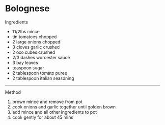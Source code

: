 # Bolognese

Ingredients

-   11/2lbs mince
-   tin tomatoes chopped
-   2 large onions chopped
-   3 cloves garlic crushed
-   2 oxo cubes crushed
-   2/3 dashes worcester sauce
-   3 bay leaves
-   teaspoon sugar
-   2 tablespoon tomato puree
-   2 tablespoon italian seasoning

--------------------------------------------------------------------------------

Method

1.  brown mince and remove from pot
2.  cook onions and garlic together until golden brown
3.  add mince and all other ingredients to pot
4.  cook gently for about 45 mins
